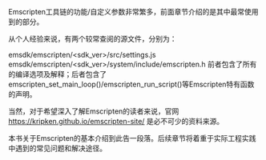 Emscripten工具链的功能/自定义参数非常繁多，前面章节介绍的是其中最常使用到的部分。

从个人经验来说，有两个较常查阅的源文件，分别为：

emsdk/emscripten/<sdk_ver>/src/settings.js
emsdk/emscripten/<sdk_ver>/system/include/emscripten.h
前者包含了所有的编译选项及解释；后者包含了emscripten_set_main_loop()/emscripten_run_script()等Emscripten特有函数的声明。

当然，对于希望深入了解Emscripten的读者来说，官网 https://kripken.github.io/emscripten-site/ 是必不可少的资料来源。

本书关于Emscripten的基本介绍到此告一段落。后续章节将着重于实际工程实践中遇到的常见问题和解决途径。